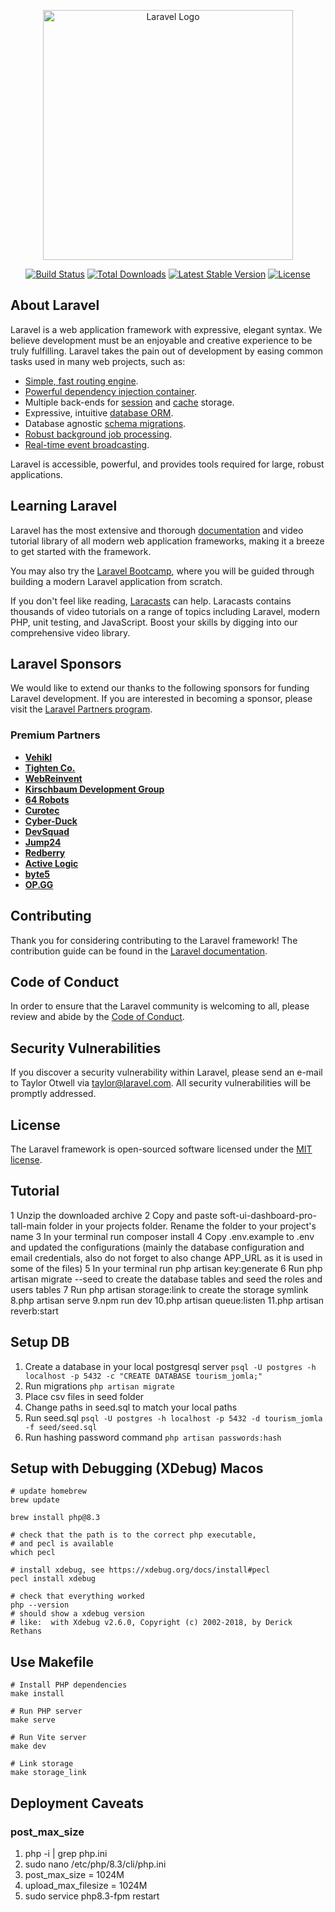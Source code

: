 <p align="center"><a href="https://laravel.com" target="_blank"><img src="https://raw.githubusercontent.com/laravel/art/master/logo-lockup/5%20SVG/2%20CMYK/1%20Full%20Color/laravel-logolockup-cmyk-red.svg" width="400" alt="Laravel Logo"></a></p>

<p align="center">
<a href="https://github.com/laravel/framework/actions"><img src="https://github.com/laravel/framework/workflows/tests/badge.svg" alt="Build Status"></a>
<a href="https://packagist.org/packages/laravel/framework"><img src="https://img.shields.io/packagist/dt/laravel/framework" alt="Total Downloads"></a>
<a href="https://packagist.org/packages/laravel/framework"><img src="https://img.shields.io/packagist/v/laravel/framework" alt="Latest Stable Version"></a>
<a href="https://packagist.org/packages/laravel/framework"><img src="https://img.shields.io/packagist/l/laravel/framework" alt="License"></a>
</p>

## About Laravel

Laravel is a web application framework with expressive, elegant syntax. We believe development must be an enjoyable and creative experience to be truly fulfilling. Laravel takes the pain out of development by easing common tasks used in many web projects, such as:

-   [Simple, fast routing engine](https://laravel.com/docs/routing).
-   [Powerful dependency injection container](https://laravel.com/docs/container).
-   Multiple back-ends for [session](https://laravel.com/docs/session) and [cache](https://laravel.com/docs/cache) storage.
-   Expressive, intuitive [database ORM](https://laravel.com/docs/eloquent).
-   Database agnostic [schema migrations](https://laravel.com/docs/migrations).
-   [Robust background job processing](https://laravel.com/docs/queues).
-   [Real-time event broadcasting](https://laravel.com/docs/broadcasting).

Laravel is accessible, powerful, and provides tools required for large, robust applications.

## Learning Laravel

Laravel has the most extensive and thorough [documentation](https://laravel.com/docs) and video tutorial library of all modern web application frameworks, making it a breeze to get started with the framework.

You may also try the [Laravel Bootcamp](https://bootcamp.laravel.com), where you will be guided through building a modern Laravel application from scratch.

If you don't feel like reading, [Laracasts](https://laracasts.com) can help. Laracasts contains thousands of video tutorials on a range of topics including Laravel, modern PHP, unit testing, and JavaScript. Boost your skills by digging into our comprehensive video library.

## Laravel Sponsors

We would like to extend our thanks to the following sponsors for funding Laravel development. If you are interested in becoming a sponsor, please visit the [Laravel Partners program](https://partners.laravel.com).

### Premium Partners

-   **[Vehikl](https://vehikl.com/)**
-   **[Tighten Co.](https://tighten.co)**
-   **[WebReinvent](https://webreinvent.com/)**
-   **[Kirschbaum Development Group](https://kirschbaumdevelopment.com)**
-   **[64 Robots](https://64robots.com)**
-   **[Curotec](https://www.curotec.com/services/technologies/laravel/)**
-   **[Cyber-Duck](https://cyber-duck.co.uk)**
-   **[DevSquad](https://devsquad.com/hire-laravel-developers)**
-   **[Jump24](https://jump24.co.uk)**
-   **[Redberry](https://redberry.international/laravel/)**
-   **[Active Logic](https://activelogic.com)**
-   **[byte5](https://byte5.de)**
-   **[OP.GG](https://op.gg)**

## Contributing

Thank you for considering contributing to the Laravel framework! The contribution guide can be found in the [Laravel documentation](https://laravel.com/docs/contributions).

## Code of Conduct

In order to ensure that the Laravel community is welcoming to all, please review and abide by the [Code of Conduct](https://laravel.com/docs/contributions#code-of-conduct).

## Security Vulnerabilities

If you discover a security vulnerability within Laravel, please send an e-mail to Taylor Otwell via [taylor@laravel.com](mailto:taylor@laravel.com). All security vulnerabilities will be promptly addressed.

## License

The Laravel framework is open-sourced software licensed under the [MIT license](https://opensource.org/licenses/MIT).

## Tutorial

1 Unzip the downloaded archive
2 Copy and paste soft-ui-dashboard-pro-tall-main folder in your projects folder. Rename the folder to your project's name
3 In your terminal run composer install
4 Copy .env.example to .env and updated the configurations (mainly the database configuration and email credentials, also do not forget to also change APP_URL as it is used in some of the files)
5 In your terminal run php artisan key:generate
6 Run php artisan migrate --seed to create the database tables and seed the roles and users tables
7 Run php artisan storage:link to create the storage symlink
8.php artisan serve
9.npm run dev
10.php artisan queue:listen
11.php artisan reverb:start

## Setup DB

1. Create a database in your local postgresql server
   `psql -U postgres -h localhost -p 5432 -c "CREATE DATABASE tourism_jomla;"`
2. Run migrations
   `php artisan migrate`
3. Place csv files in seed folder
4. Change paths in seed.sql to match your local paths
5. Run seed.sql
   `psql -U postgres -h localhost -p 5432 -d tourism_jomla -f seed/seed.sql`
6. Run hashing password command
   `php artisan passwords:hash`

## Setup with Debugging (XDebug) Macos

```
# update homebrew
brew update

brew install php@8.3

# check that the path is to the correct php executable,
# and pecl is available
which pecl

# install xdebug, see https://xdebug.org/docs/install#pecl
pecl install xdebug

# check that everything worked
php --version
# should show a xdebug version
# like:  with Xdebug v2.6.0, Copyright (c) 2002-2018, by Derick Rethans
```

## Use Makefile

```
# Install PHP dependencies
make install

# Run PHP server
make serve

# Run Vite server
make dev

# Link storage
make storage_link
```

## Deployment Caveats

### post_max_size

1. php -i | grep php.ini
2. sudo nano /etc/php/8.3/cli/php.ini
3. post_max_size = 1024M
4. upload_max_filesize = 1024M
5. sudo service php8.3-fpm restart
